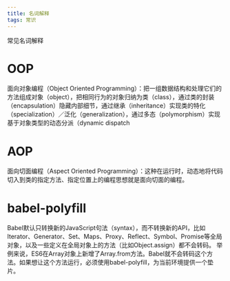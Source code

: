 ```yaml
---
title: 名词解释
tags: 常识
---
```


常见名词解释

<!--more-->

# OOP

面向对象编程（Object Oriented Programming）：把一组数据结构和处理它们的方法组成对象（object），把相同行为的对象归纳为类（class），通过类的封装（encapsulation）隐藏内部细节，通过继承（inheritance）实现类的特化（specialization）／泛化（generalization），通过多态（polymorphism）实现基于对象类型的动态分派（dynamic dispatch

# AOP

面向切面编程（Aspect Oriented Programming）：这种在运行时，动态地将代码切入到类的指定方法、指定位置上的编程思想就是面向切面的编程。

# babel-polyfill

Babel默认只转换新的JavaScript句法（syntax），而不转换新的API，比如Iterator、Generator、Set、Maps、Proxy、Reflect、Symbol、Promise等全局对象，以及一些定义在全局对象上的方法（比如Object.assign）都不会转码。
举例来说，ES6在Array对象上新增了Array.from方法。Babel就不会转码这个方法。如果想让这个方法运行，必须使用babel-polyfill，为当前环境提供一个垫片。